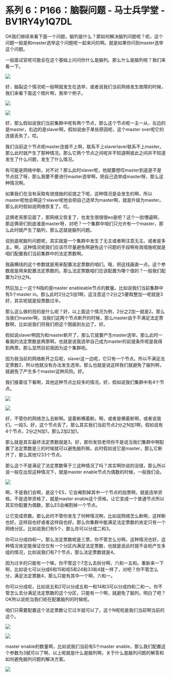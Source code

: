 # 系列 6：P166：脑裂问题 - 马士兵学堂 - BV1RY4y1Q7DL

OK我们继续来看下面一个问题，脑列是什么？那如何解决脑列问题呢？呃，这个问题一般是和master选举这个问题呢一起来问的啊。就是如果你问到master选举这个问题。

一般面试官呢可能会在这个基础上问问你什么是脑列。那么什么是脑列呢？我们来看一下。

![](img/3fa3573d7c7f1b6ca3fa677b9a27b906_1.png)

好，脑裂这个情况呢一般啊就发生在选举，或者说我们当前网络发生故障的时候，我们来看下面这个图片啊，我举个例子。



![](img/3fa3573d7c7f1b6ca3fa677b9a27b906_3.png)

![](img/3fa3573d7c7f1b6ca3fa677b9a27b906_4.png)

好，那么假如说我们当前集群中呢有两个节点，那么这个节点呢一主一从，左边的是master，右边的是slaver啊，假如说由于某些原因呢，这个master sver呢它的连接丢失了。哎。

我们当前这个节点呢master连接不上啊，联系不上slaverlaver联系不上master。那么此时就产生了那种情况。那么它两个节点之间呢并不知道啊彼此之间并不知道发生了什么问题，发生了什么情况。

有可能是网络中断，对不对？那么此时slaver呢，他就要想哎master到底是不是节点挂了呀，那么我要不要进行master选举啊，把自己选举成master呀，那么这种情况啊。

如果我们在没有采取有效措施的前提之下呢，这种情况是会发生的啊，所以master呢他会啊这个slaver呢他会把自己选举为master啊，就是升级为master。那么此时假如说网络恢复了。哎。

这俩老哥那见面了，那网络又恢复了，也发生很很很eo是吧？这个一脸懵逼啊，那这俩哥们到底谁是master呀，对吧？一个集群中咱们只允许有一个master，那么此时就产生了脑列，那么这就是脑列问题。

说到底呢脑列问题呢，其实就是一个集群中发生了无主或者啊注意无主。或者是多主。啊，这种情况呢我们应该尽尽量避免啊避免这个问题的手段啊有效措施呢就是咱们配置我们当前集群中的法定票数啊。

我画横线的这个参数就是用来配置法定票数的咱们。哦，把这线画直一点。这个参数就是用来配置法定票数的。那么法定票数咱们应该配置为哪个值的？一般我们配置为2分之N。

然后加上一这个N指的是master enableable节点的数量。比如说我们当前集群中有5个master in。那么此时2分之5加1啊，这注意这个2分之5要取整加一呢就是3好，其实呢就是投票数过半。

那么这么做的目的是什么呢？好，以上面这个情况为例，2分之2加一就是2。那么当我们master啊，当我们这两个节点断开的时候，那么master由于不满足法定票数啊，比如说我们将我们把这个图画到左边了。好。

假如说slaver啊因为和master断开了，那么它就要产生master选举。那么此时一看我的法定票数是两票啊，也就是说我选举自己成为master的前提条件呢是我得到两票。那么显然目前我因为这个集群呃。

因为我当前的网络断开之后呢，slaver这一边呢，它只有一个节点。所以不满足法定票数2，所以他就没有办法发生选举。那么也就是说这样我们就避免了脑列啊，就避免了产生多个master这种风险。好。

我们接着往下看啊，其他这种节点比较多的情况。好，假如说我们集群中有4个节点。

![](img/3fa3573d7c7f1b6ca3fa677b9a27b906_6.png)

![](img/3fa3573d7c7f1b6ca3fa677b9a27b906_7.png)

好，不管你的网络怎么去断啊。竖着断横着断。啊，或者是横着断啊，或者说我们。一段3。好，这个节点丢了。那么其实我们当前节点2分之N加1啊，假如说有4个节点，2分之N加1，那么2加2加1。

那么就是其实最终法定票数就是3。好，那你发现老师你不是说当我们集群中啊配置了法定票数是三的时候就可以避免脑列嘛。此时假如说它是master，那么它断开了，那么其他1233个节点。

那么这个不是满足了法定票数等于三这种情况了吗？其实啊你说的没错，那么所以说一般在出现这种情况下，就是master enable节点为偶数的时候，一般我们会。



![](img/3fa3573d7c7f1b6ca3fa677b9a27b906_9.png)

啊，不是我们会啊，是这个ES，它会阉割掉其中一个节点的投票啊，就是选举资格，不是选举资格了，就是master enable这个资格，让它变成一个普通节点所以其实你配置为偶数，那么ES会阉割掉一个节点。

让它变成奇数。那么此时不管你发生了何种情况啊，比如说网络怎么断啊，这样断也好。这样段也好或者这样段也好。那么你集群中能满足法定票数的肯定只有一个网络分区。比如说我们有5个，那么你可以分成二和3。

你可以分成四和一。那么法定票数呢是三票，你不管怎么分啊，这种情况也好，这种情况肯定能保证仅仅有一个分区内满足法定票数，也就是说此时就不会呃产生多组的情况，比如说我们有7个节点，那么法定票数就是4。

因为过半的只能有一个嘛，你不管这个7怎么去拆分啊，六和一五和。重新来一下啊，比如说七可以分成6和15和呃5和24和33和4就一样了，对吧？你不管怎么分，满足法定票数4，那么只能有其中一个啊，六和一。

你可以分成呃，比如说五和2可以分成五和一和14和3可以分成四和二和一。你不管怎么去分满足法定票数的这个分区，只能有一个啊，就避免了脑列，明白了吧？OK所以说呃当我们呃在配置脑列的时候呢。

咱们只需要配置这个法定票数让它过半就可以了。这个N呢呃是我们当前啊当前的这个。

![](img/3fa3573d7c7f1b6ca3fa677b9a27b906_11.png)

![](img/3fa3573d7c7f1b6ca3fa677b9a27b906_12.png)

master enable的数量啊，比如说我们当前有5个master enable，那么我们配置这个参数为3就可以了啊，以上呢就是什么是脑列啊，关于什么是脑列问题的解答和如何避免脑列问题的解决方案。



![](img/3fa3573d7c7f1b6ca3fa677b9a27b906_14.png)
